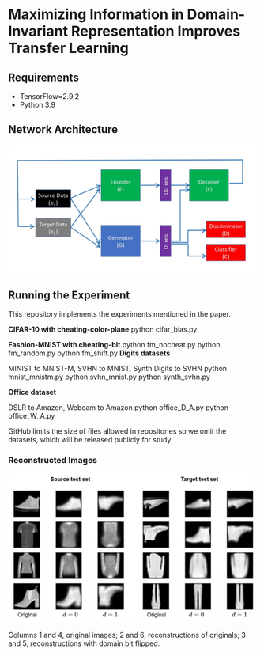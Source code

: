 
# Maximizing Information in Domain-Invariant Representation Improves Transfer Learning


## Requirements

 - TensorFlow=2.9.2 
 - Python 3.9


## Network Architecture


<img src="fig/VAEGAN_page.jpg" width="550"/>



## Running the Experiment

This repository implements the experiments mentioned in the paper.

**CIFAR-10 with cheating-color-plane** 
    python cifar_bias.py 

**Fashion-MNIST with cheating-bit** 
    python fm_nocheat.py
    python fm_random.py
    python fm_shift.py
**Digits datasets**

MINIST to MNIST-M, SVHN to MNIST, Synth Digits to SVHN
    python mnist_mnistm.py
    python svhn_mnist.py
    python synth_svhn.py

**Office dataset**

DSLR to Amazon, Webcam to Amazon
    python office_D_A.py
    python office_W_A.py

GitHub limits the size of files allowed in repositories so we omit the datasets, which will be released publicly for study. 

[//]: # ()
[//]: # (## Results)

[//]: # (Fashion-MNIST with cheating-bit)

[//]: # (|  Model | No <br>cheating | Shift <br>cheating | Random <br>cheating |)

[//]: # (|--------|-------------|----------------|-----------------|)

[//]: # (| VAEGAN |        66.8 |           65.7 |            61.6 |)

[//]: # ()
[//]: # (CIFAR-10 with cheating-color-plane)

[//]: # (|  Model | 0% <br>bias | 20% <br>bias | 40% <br>bias | 60% <br>bias | 80% <br>bias | 90% <br>bias | 100% <br>bias |)

[//]: # (|--------|---------|----------|----------|----------|----------|----------|-----------|)

[//]: # (| VAEGAN |    70.4 |     69.8 |     69.8 | 69.7     | 68.3     | 64.1     | 34.2      |)

[//]: # ()
[//]: # (Digits datasets )

[//]: # (|  Model | MNINST to <br>MNIST-M | Synth Digits to <br>SVHN | SVHN to <br>MNIST |)

[//]: # (|--------|-------------------|----------------------|---------------|)

[//]: # (| VAEGAN |              81.0 |                 91.1 |          85.8 |)



### Reconstructed Images


<img src="fig/reconstruction-FM.jpg" width="500"/>

 Columns 1 and 4, original images; 2 and 6, reconstructions
of originals; 3 and 5, reconstructions with domain bit flipped.